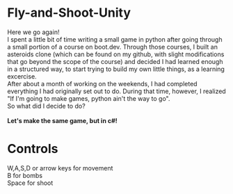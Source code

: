 # Fly-and-Shoot-Unity
Here we go again!
<br>I spent a little bit of time writing a small game in python after going through a small portion of a course on boot.dev. Through those courses, I built an asteroids clone (which can be found on my github, with slight modifications that go beyond the scope of the course) and decided I had learned enough in a structured way, to start trying to build my own little things, as a learning excercise.
<br>After about a month of working on the weekends, I had completed everything I had originally set out to do. During that time, however, I realized "If I'm going to make games, python ain't the way to go".
<br>So what did I decide to do?
<br><br>**Let's make the same game, but in c#!**<br>
# Controls
W,A,S,D or arrow keys for movement<br>
B for bombs<br>
Space for shoot
